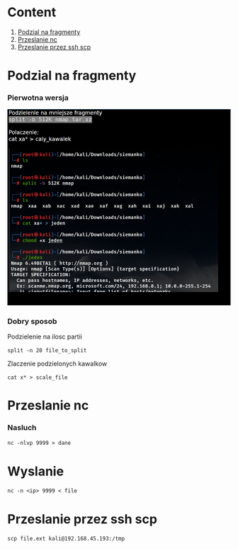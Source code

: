 # Content
1. [Podzial na fragmenty](Podzial-na-fragmenty)
2. [Przeslanie nc](Przeslanie-nc)
3. [Przeslanie przez ssh scp](#Przeslanie-przez-ssh-scp)


# Podzial na fragmenty
### Pierwotna wersja
![](PodzielenieNaMniejszeFragmenty.png)
### Dobry sposob
Podzielenie na ilosc partii
```console
split -n 20 file_to_split
```
Zlaczenie podzielonych kawalkow
```console
cat x* > scale_file
```


# Przeslanie nc
### Nasluch
```console
nc -nlvp 9999 > dane
```
# Wyslanie
```consle
nc -n <ip> 9999 < file
```


# Przeslanie przez ssh scp
```console
scp file.ext kali@192.168.45.193:/tmp
```
